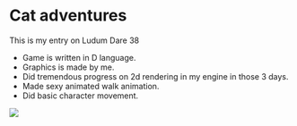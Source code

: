 # Cat adventures

This is my entry on Ludum Dare 38

* Game is written in D language.
* Graphics is made by me.
* Did tremendous progress on 2d rendering in my engine in those 3 days.
* Made sexy animated walk animation.
* Did basic character movement.

![](http://i.imgur.com/tGAKQbu.gifv)

